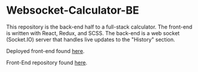 # Websocket-Calculator-BE
This repository is the back-end half to a full-stack calculator. The front-end is written with React, Redux, and SCSS. The back-end is a web socket (Socket.IO) server that handles live updates to the "History" section.

Deployed front-end found [here](https://5f5957918c7c8700089d45ed--zen-wiles-ffe9c9.netlify.app/).

Front-End repository found [here](https://github.com/AlexJoeb/Websocket-Calculator-FE).

